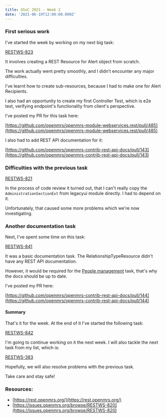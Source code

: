 ```yaml
---
title: GSoC 2021 - Week 2
date: '2021-06-19T12:00:00.000Z'
---
```


### First serious work

I've started the week by working on my next big task:

[RESTWS-823](https://issues.openmrs.org/browse/RESTWS-823)

It involves creating a REST Resource for Alert object from scratch.

The work actually went pretty smoothly, and I didn't encounter any major difficulties.

I've learnt how to create sub-resources, because I had to make one for Alert Recipients.

I also had an opportunity to create my first Controller Test, which is e2e test, verifying endpoint's functionality from client's perspective.

I've posted my PR for this task here: 

[https://github.com/openmrs/openmrs-module-webservices.rest/pull/485](https://github.com/openmrs/openmrs-module-webservices.rest/pull/485)

I also had to add REST API documentation for it:

[https://github.com/openmrs/openmrs-contrib-rest-api-docs/pull/143](https://github.com/openmrs/openmrs-contrib-rest-api-docs/pull/143)

### Difficulties with the previous task

[RESTWS-821](https://issues.openmrs.org/browse/RESTWS-821)

In the process of code review it turned out, that I can't really copy the `AdministrationSectionExt` from legacyui module directly. I had to depend on it.

Unfortunately, that caused some more problems which we're now investigating.

### Another documentation task

Next, I've spent some time on this task:

[RESTWS-841](https://issues.openmrs.org/browse/RESTWS-841)

It was a basic documentation task. The RelationshipTypeResource didn't have any REST API documentation. 

However, it would be required for the [People management](https://wiki.openmrs.org/display/projects/GSoC+2021%3A+People+Management) task, that's why the docs should be up to date.

I've posted my PR here:

[https://github.com/openmrs/openmrs-contrib-rest-api-docs/pull/144](https://github.com/openmrs/openmrs-contrib-rest-api-docs/pull/144)


#### Summary

That's it for the week. At the end of it I've started the following task:

[RESTWS-842](https://issues.openmrs.org/browse/RESTWS-842)

I'm going to continue working on it the next week. I will also tackle the next task from my list, which is:

[RESTWS-383](https://issues.openmrs.org/browse/RESTWS-838)

Hopefully, we will also resolve problems with the previous task.

Take care and stay safe!

### Resources:

- [https://rest.openmrs.org/](https://rest.openmrs.org/)
- [https://issues.openmrs.org/browse/RESTWS-820](https://issues.openmrs.org/browse/RESTWS-820)
